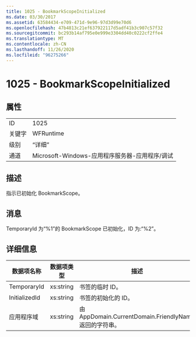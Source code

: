 ```yaml
---
title: 1025 - BookmarkScopeInitialized
ms.date: 03/30/2017
ms.assetid: 63584434-e709-471d-9e96-97d3d99e70d6
ms.openlocfilehash: 47b4813c21ef637922117d5adf41b3c907c57f32
ms.sourcegitcommit: bc293b14af795e0e999e3304dd40c0222cf2ffe4
ms.translationtype: MT
ms.contentlocale: zh-CN
ms.lasthandoff: 11/26/2020
ms.locfileid: "96275266"
---
```

# <a name="1025---bookmarkscopeinitialized"></a>1025 - BookmarkScopeInitialized

## <a name="properties"></a>属性  
  
|||  
|-|-|  
|ID|1025|  
|关键字|WFRuntime|  
|级别|“详细”|  
|通道|Microsoft-Windows-应用程序服务器-应用程序/调试|  
  
## <a name="description"></a>描述  

 指示已初始化 BookmarkScope。  
  
## <a name="message"></a>消息  

 TemporaryId 为“%1”的 BookmarkScope 已初始化，ID 为:“%2”。  
  
## <a name="details"></a>详细信息  
  
|数据项名称|数据项类型|描述|  
|--------------------|--------------------|-----------------|  
|TemporaryId|xs:string|书签的临时 ID。|  
|InitializedId|xs:string|书签的初始化的 ID。|  
|应用程序域|xs:string|由 AppDomain.CurrentDomain.FriendlyName 返回的字符串。|
